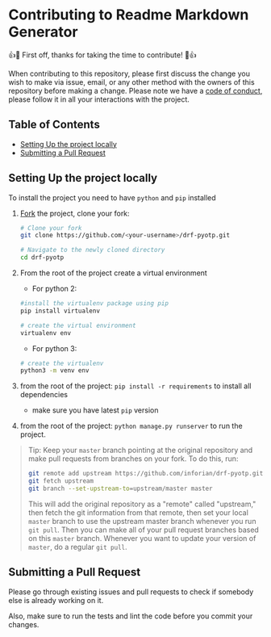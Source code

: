 # Contributing to Readme Markdown Generator

👍🎉 First off, thanks for taking the time to contribute! 🎉👍

When contributing to this repository, please first discuss the change you wish to make via issue, email, or any other method with the owners of this repository before making a change.
Please note we have a [code of conduct](https://github.com/inforian/drf-pyotp/tree/master/.github/CODE_OF_CONDUCT.md), please follow it in all your interactions with the project.

## Table of Contents

- [Setting Up the project locally](#setting-up-the-project-locally)
- [Submitting a Pull Request](#submitting-a-pull-request)

## Setting Up the project locally

To install the project you need to have `python` and `pip` installed

1.  [Fork](https://help.github.com/articles/fork-a-repo/) the project, clone
    your fork:

    ```sh
    # Clone your fork
    git clone https://github.com/<your-username>/drf-pyotp.git

    # Navigate to the newly cloned directory
    cd drf-pyotp
    ```

2.  From the root of the project create a virtual environment
    - For python 2:
    ```sh
    #install the virtualenv package using pip
    pip install virtualenv

    # create the virtual environment
    virtualenv env
    ```
    - For python 3:
    ```sh
    # create the virtualenv
    python3 -m venv env

    ```


3.  from the root of the project: `pip install -r requirements` to install all dependencies

    - make sure you have latest `pip` version

4.  from the root of the project: `python manage.py runserver` to run the project.

> Tip: Keep your `master` branch pointing at the original repository and make
> pull requests from branches on your fork. To do this, run:
>
> ```sh
> git remote add upstream https://github.com/inforian/drf-pyotp.git
> git fetch upstream
> git branch --set-upstream-to=upstream/master master
> ```
>
> This will add the original repository as a "remote" called "upstream," then
> fetch the git information from that remote, then set your local `master`
> branch to use the upstream master branch whenever you run `git pull`. Then you
> can make all of your pull request branches based on this `master` branch.
> Whenever you want to update your version of `master`, do a regular `git pull`.

## Submitting a Pull Request

Please go through existing issues and pull requests to check if somebody else is already working on it.

Also, make sure to run the tests and lint the code before you commit your
changes.


